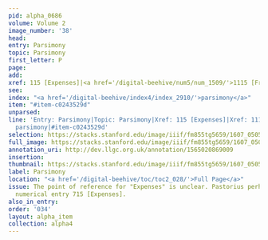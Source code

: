 ```yaml
---
pid: alpha_0686
volume: Volume 2
image_number: '38'
head:
entry: Parsimony
topic: Parsimony
first_letter: P
page:
add:
xref: 115 [Expenses]|<a href='/digital-beehive/num5/num_1509/'>1115 [Frugality]</a>
see:
index: "<a href='/digital-beehive/index4/index_2910/'>parsimony</a>"
item: "#item-c0243529d"
unparsed:
line: 'Entry: Parsimony|Topic: Parsimony|Xref: 115 [Expenses]|Xref: 1115 [Frugality]|Index:
  parsimony|#item-c0243529d'
selection: https://stacks.stanford.edu/image/iiif/fm855tg5659/1607_0505/770,4396,2953,675/full/0/default.jpg
full_image: https://stacks.stanford.edu/image/iiif/fm855tg5659/1607_0505/full/full/0/default.jpg
annotation_uri: http://dev.llgc.org.uk/annotation/1565020869009
insertion:
thumbnail: https://stacks.stanford.edu/image/iiif/fm855tg5659/1607_0505/770,4396,600,180/250,/0/default.jpg
label: Parsimony
location: "<a href='/digital-beehive/toc/toc2_028/'>Full Page</a>"
issue: The point of reference for "Expenses" is unclear. Pastorius perhaps intends
  numerical entry 715 [Expenses].
also_in_entry:
order: '034'
layout: alpha_item
collection: alpha4
---
```

